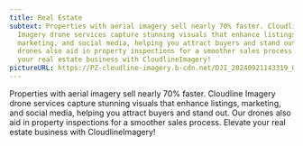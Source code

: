 ```yaml
---
title: Real Estate
subtext: Properties with aerial imagery sell nearly 70% faster. Cloudline
  Imagery drone services capture stunning visuals that enhance listings,
  marketing, and social media, helping you attract buyers and stand out. Our
  drones also aid in property inspections for a smoother sales process. Elevate
  your real estate business with CloudlineImagery!
pictureURL: https://PZ-cloudline-imagery.b-cdn.net/DJI_20240921143319_0036_D-2.jpg
---
```

Properties with aerial imagery sell nearly 70% faster. Cloudline Imagery drone services capture stunning visuals that enhance listings, marketing, and social media, helping you attract buyers and stand out. Our drones also aid in property inspections for a smoother sales process. Elevate your real estate business with CloudlineImagery!
